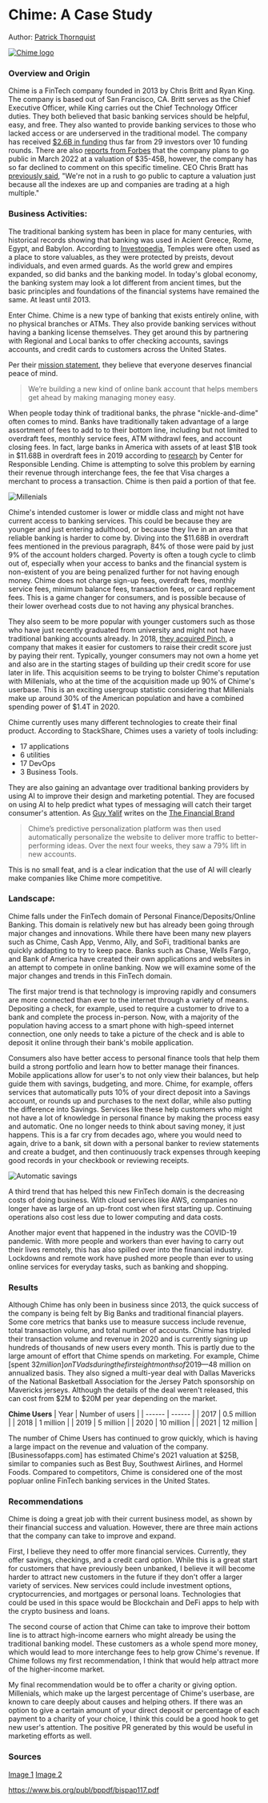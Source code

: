 # Chime: A Case Study
Author: [Patrick Thornquist]

[![Chime logo](https://swingsearch.com/wp-content/uploads/2019/07/chime-logo-transparent-green.png)](https://www.chime.com)

### Overview and Origin
Chime is a FinTech company founded in 2013 by Chris Britt and Ryan King. The company is based out of San Francisco, CA. Britt serves as the Chief Executive Officer, while King carries out the Chief Technology Officer duties. They both believed that basic banking services should be helpful, easy, and free. They also wanted to provide banking services to those who lacked access or are underserved in the traditional model. The company has received [$2.6B in funding] thus far from 29 investors over 10 funding rounds. There are also [reports from Forbes] that the company plans to go public in March 2022 at a valuation of $35-45B, however, the company has so far declined to comment on this specific timeline. CEO Chris Bratt has [previously said], "We're not in a rush to go public to capture a valuation just because all the indexes are up and companies are trading at a high multiple."

### Business Activities:
The traditional banking system has been in place for many centuries, with historical records showing that banking was used in Acient Greece, Rome, Egypt, and Babylon. According to [Investopedia], Temples were often used as a place to store valuables, as they were protected by preists, devout individuals, and even armed guards. As the world grew and empires expanded, so did banks and the banking model. In today's global economy, the banking system may look a lot different from ancient times, but the basic principles and foundations of the financial systems have remained the same. At least until 2013. 

Enter Chime. Chime is a new type of banking that exists entirely online, with no physical branches or ATMs. They also provide banking services without having a banking license themselves. They get around this by partnering with Regional and Local banks to offer checking accounts, savings accounts, and credit cards to customers across the United States. 

Per their [mission statement], they believe that everyone deserves financial peace of mind.

> We’re building a new kind of online bank account
> that helps members get ahead 
> by making managing money easy. 

When people today think of traditional banks, the phrase "nickle-and-dime" often comes to mind. Banks have traditionally taken advantage of a large assortment of fees to add to to their bottom line, including but not limited to overdraft fees, monthly service fees, ATM withdrawl fees, and account closing fees. In fact, large banks in America with assets of at least $1B took in $11.68B in overdraft fees in 2019 according to [research] by Center for Responsible Lending. Chime is attempting to solve this problem by earning their revenue through interchange fees, the fee that Visa charges a merchant to process a transaction. Chime is then paid a portion of that fee. 

![Millenials](https://i.imgur.com/2hAyZNEh.jpg?1)

Chime's intended customer is lower or middle class and might not have current access to banking services. This could be because they are younger and just entering adulthood, or because they live in an area that reliable banking is harder to come by. Diving into the $11.68B in overdraft fees mentioned in the previous paragraph, 84% of those were paid by just 9% of the account holders charged. Poverty is often a tough cycle to climb out of, especially when your access to banks and the financial system is non-existent of you are being penalized further for not having enough money. Chime does not charge sign-up fees, overdraft fees, monthly service fees,  minimum balance fees, transaction fees, or card replacement fees. This is a game changer for consumers, and is possible because of their lower overhead costs due to not having any physical branches. 

They also seem to be more popular with younger customers such as those who have just recently graduated from university and might not have traditional banking accounts already. In 2018, [they acquired Pinch], a company that makes it easier for customers to raise their credit score just by paying their rent. Typically, younger consumers may not own a home yet and also are in the starting stages of building up their credit score for use later in life. This acquisition seems to be trying to bolster Chime's reputation with Millenials, who at the time of the acquisition made up 90% of Chime's userbase. This is an exciting usergroup statistic considering that Millenials make up around 30% of the American population and have a combined spending power of $1.4T in 2020. 

Chime currently uses many different technologies to create their final product. According to StackShare, Chimes uses a variety of tools including:
 - 17 applications
 - 6 utilities
 - 17 DevOps
 - 3 Business Tools. 

They are also gaining an advantage over traditional banking providers by using AI to improve their design and marketing potential. They are focused on using AI to help predict what types of messaging will catch their target consumer's attention.
As [Guy Yalif] writes on the [The Financial Brand][df1]

> Chime’s predictive personalization platform
> was then used automatically personalize the 
> website to deliver more traffic to
> better-performing ideas. Over the
> next four weeks, they saw a 79% lift 
> in new accounts.

This is no small feat, and is a clear indication that the use of AI will clearly make companies like Chime more competitive.

### Landscape:
Chime falls under the FinTech domain of Personal Finance/Deposits/Online Banking. This domain is relatively new but has already been going through major changes and innovations. While there have been many new players such as Chime, Cash App, Venmo, Ally, and SoFi, traditional banks are quickly addapting to try to keep pace. Banks such as Chase, Wells Fargo, and Bank of America have created their own applications and websites in an attempt to compete in online banking. Now we will examine some of the major changes and trends in this FinTech domain.  

The first major trend is that technology is improving rapidly and consumers are more connected than ever to the internet through a variety of means. Depositing a check, for example, used to require a customer to drive to a bank and complete the process in-person. Now, with a majority of the population having access to a smart phone with high-speed internet connection, one only needs to take a picture of the check and is able to deposit it online through their bank's mobile application. 

Consumers also have better access to personal finance tools that help them build a strong portfolio and learn how to better manage their finances. Mobile applications allow for user's to not only view their balances, but help guide them with savings, budgeting, and more. Chime, for example, offers services that automatically puts 10% of your direct deposit into a Savings account, or rounds up and purchases to the next dollar, while also putting the difference into Savings. Services like these help customers who might not have a lot of knowledge in personal finance by making the process easy and automatic. One no longer needs to think about saving money, it just happens. This is a far cry from decades ago, where you would need to again, drive to a bank, sit down with a personal banker to review statements and create a budget, and then continuously track expenses through keeping good records in your checkbook or reviewing receipts.  

![Automatic savings](https://i.imgur.com/ixMkcII.png)

A third trend that has helped this new FinTech domain is the decreasing costs of doing business. With cloud services like AWS, companies no longer have as large of an up-front cost when first starting up. Continuing operations also cost less due to lower computing and data costs. 

Another major event that happened in the industry was the COVID-19 pandemic. With more people and workers than ever having to carry out their lives remotely, this has also spilled over into the financial industry. Lockdowns and remote work have pushed more people than ever to using online services for everyday tasks, such as banking and shopping. 

### Results
Although Chime has only been in business since 2013, the quick success of the company is being felt by Big Banks and traditional financial players. Some core metrics that banks use to measure success include revenue, total transaction volume, and total number of accounts. Chime has tripled their transaction volume and revenue in 2020 and is currently signing up hundreds of thousands of new users every month. This is partly due to the large amount of effort that Chime spends on marketing. For example, Chime [spent $32 million] on TV ads during the first eight months of 2019—$48 million on annualized basis. They also signed a multi-year deal with Dallas Mavericks of the National Basketball Association for the Jersey Patch sponsorship on Mavericks jerseys. Although the details of the deal weren't released, this can cost from $2M to $20M per year depending on the market. 

**Chime Users**
| Year | Number of users |
| ------ | ------ |
| 2017 | 0.5 million |
| 2018 | 1 million |
| 2019 | 5 million |
| 2020 | 10 million |
| 2021 | 12 million |

The number of Chime Users has continued to grow quickly, which is having a large impact on the revenue and valuation of the company. [Businessofapps.com] has estimated Chime's 2021 valuation at $25B, similar to companies such as Best Buy, Southwest Airlines, and Hormel Foods. Compared to competitors, Chime is considered one of the most popluar online FinTech banking services in the United States.

### Recommendations
Chime is doing a great job with their current business model, as shown by their financial success and valuation. However, there are three main actions that the company can take to improve and expand. 

First, I believe they need to offer more financial services. Currently, they offer savings, checkings, and a credit card option. While this is a great start for customers that have previously been unbanked, I believe it will become harder to attract new customers in the future if they don't offer a larger variety of services. New services could include investment options, cryptocurrencies, and mortgages or personal loans. Technologies that could be used in this space would be Blockchain and DeFi apps to help with the crypto business and loans.  

The second course of action that Chime can take to improve their bottom line is to attract high-income earners who might already be using the traditional banking model. These customers as a whole spend more money, which would lead to more interchange fees to help grow Chime's revenue. If Chime follows my first recommendation, I think that would help attract more of the higher-income market. 

My final recommendation would be to offer a charity or giving option. Millenials, which make up the largest percentage of Chime's userbase, are known to care deeply about causes and helping others. If there was an option to give a certain amount of your direct deposit or percentage of each payment to a charity of your choice, I think this could be a good hook to get new user's attention. The positive PR generated by this would be useful in marketing efforts as well.

### Sources

[Image 1](https://swingsearch.com/chime-logo-transparent-green/)
[Image 2](https://www.retailcustomerexperience.com/blogs/why-its-time-for-brands-to-prioritize-the-happiness-of-millennial-shoppers/)

https://www.bis.org/publ/bppdf/bispap117.pdf

   [Guy Yalif]: <https://profiles.forbes.com/members/tech/profile/Guy-Yalif-Cofounder-CEO-Intellimize/84586e06-ba28-4e21-aaeb-ad4675bb6c19>
   [df1]: <https://thefinancialbrand.com/73355/predictive-analytics-digital-banking-website-accounts/>
   [Patrick Thornquist]: <https://www.linkedin.com/in/patrickthornquist/>
   [mission statement]: <https://www.chime.com/about-us/>
   [$2.6B in funding]: <https://www.crunchbase.com/organization/chime-2/company_financials>
   [reports from Forbes]: <https://www.forbes.com/sites/jeffkauflin/2021/10/23/chime-in-talks-to-go-public-at-35-to-45-billion-valuation/?sh=14fcd5f332ff>
   [they acquired Pinch]: <https://techcrunch.com/2018/09/14/mobile-bank-chime-picks-up-credit-score-improvement-service-pinch-in-all-stock-deal/>
   [Investopedia]: <https://www.investopedia.com/articles/07/banking.asp>
   [research]: <https://www.responsiblelending.org/media/new-overdraft-report-urges-congress-regulators-banks-halt-burdensome-bank-fees-threaten>
   [previously said]: <https://www.cnn.com/2020/10/05/business/chime-bank-startup/index.html>
   [spent $32 million]: <https://www.forbes.com/sites/ronshevlin/2020/11/16/how-14-billion-chime-is-dominating-digital-banking-and-all-of-banking/?sh=4287412c2210>
